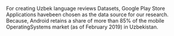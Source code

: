 For creating Uzbek language reviews Datasets, Google Play Store Applications havebeen chosen as the data source for our research.
Because, Android retains a share of more than 85% of the mobile OperatingSystems market (as of February 2019) in Uzbekistan.
